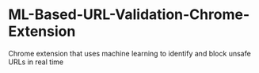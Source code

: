 # ML-Based-URL-Validation-Chrome-Extension
Chrome extension that uses machine learning to identify and block unsafe URLs in real time

